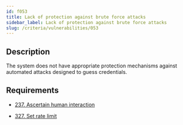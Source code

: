 ```yaml
---
id: f053
title: Lack of protection against brute force attacks
sidebar_label: Lack of protection against brute force attacks
slug: /criteria/vulnerabilities/053
---
```


## Description

The system does not have
appropriate protection mechanisms
against automated attacks
designed to guess credentials.

## Requirements

- [237. Ascertain human interaction](/criteria/requirements/authentication/237)

- [327. Set rate limit](/criteria/requirements/architecture/327)
